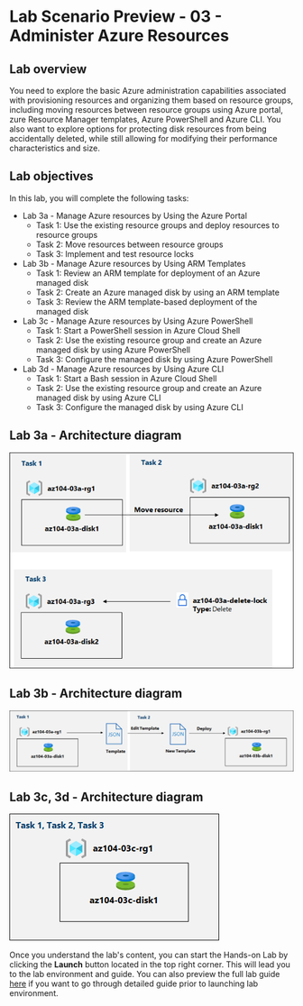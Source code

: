 # Lab Scenario Preview - 03 - Administer Azure Resources

## Lab overview
You need to explore the basic Azure administration capabilities associated with provisioning resources and organizing them based on resource groups, including moving resources between resource groups using Azure portal, zure Resource Manager templates, Azure PowerShell and Azure CLI. You also want to explore options for protecting disk resources from being accidentally deleted, while still allowing for modifying their performance characteristics and size.

## Lab objectives
In this lab, you will complete the following tasks:
+ Lab 3a - Manage Azure resources by Using the Azure Portal
    + Task 1: Use the existing resource groups and deploy resources to resource groups
    + Task 2: Move resources between resource groups
    + Task 3: Implement and test resource locks
+ Lab 3b - Manage Azure resources by Using ARM Templates
    + Task 1: Review an ARM template for deployment of an Azure managed disk
    + Task 2: Create an Azure managed disk by using an ARM template
    + Task 3: Review the ARM template-based deployment of the managed disk
+ Lab 3c - Manage Azure resources by Using Azure PowerShell
   + Task 1: Start a PowerShell session in Azure Cloud Shell
   + Task 2: Use the existing resource group and create an Azure managed disk by using Azure PowerShell
   + Task 3: Configure the managed disk by using Azure PowerShell
+ Lab 3d - Manage Azure resources by Using Azure CLI
   + Task 1: Start a Bash session in Azure Cloud Shell
   + Task 2: Use the existing resource group and create an Azure managed disk by using Azure CLI
   + Task 3: Configure the managed disk by using Azure CLI

## Lab 3a - Architecture diagram
![image](../media/lab03a.png)

## Lab 3b - Architecture diagram
![image](../media/lab03b.png)

## Lab 3c, 3d - Architecture diagram
![image](../media/lab03c.png)

Once you understand the lab's content, you can start the Hands-on Lab by clicking the **Launch** button located in the top right corner. This will lead you to the lab environment and guide. You can also preview the full lab guide [here](https://experience.cloudlabs.ai/#/labguidepreview/fc021e9f-3b0a-4258-b62a-6142bba0a1e5) if you want to go through detailed guide prior to launching lab environment.
